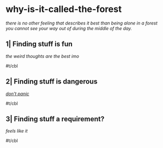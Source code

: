 # why-is-it-called-the-forest

*there is no other feeling that describes it best than being alone in a forest you cannot see your way out of during the middle of the day.*

## 1| Finding stuff is fun

*the weird thoughts are the best imo*

#t/cbl

## 2| Finding stuff is dangerous

*[don't panic](https://en.wikipedia.org/wiki/Don%27t_Panic_(The_Hitchhiker%27s_Guide_to_the_Galaxy))*

#t/cbl

## 3| Finding stuff a requirement?

*feels like it*

#t/cbl